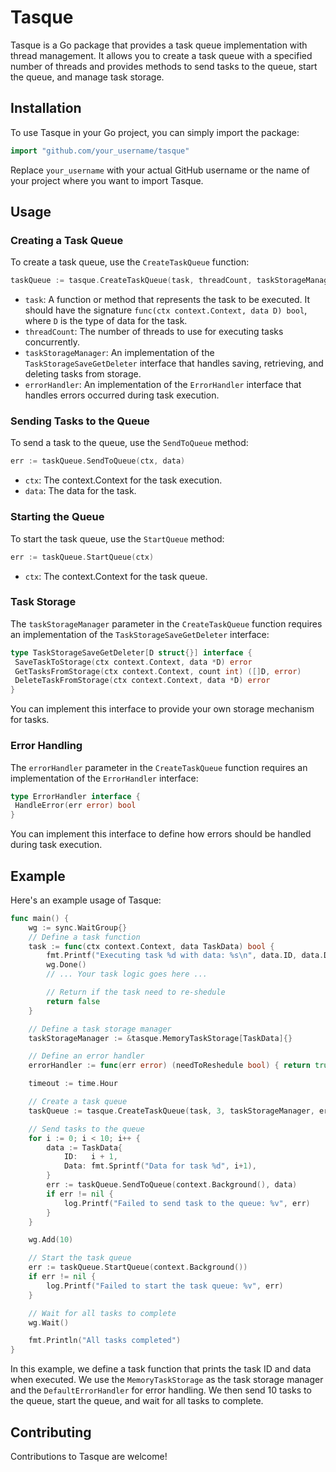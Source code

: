 # Tasque

Tasque is a Go package that provides a task queue implementation with thread management. It allows you to create a task queue with a specified number of threads and provides methods to send tasks to the queue, start the queue, and manage task storage.

## Installation

To use Tasque in your Go project, you can simply import the package:

```go
import "github.com/your_username/tasque"
```

Replace `your_username` with your actual GitHub username or the name of your project where you want to import Tasque.

## Usage

### Creating a Task Queue

To create a task queue, use the `CreateTaskQueue` function:

```go
taskQueue := tasque.CreateTaskQueue(task, threadCount, taskStorageManager, errorHandler)
```

- `task`: A function or method that represents the task to be executed. It should have the signature `func(ctx context.Context, data D) bool`, where `D` is the type of data for the task.
- `threadCount`: The number of threads to use for executing tasks concurrently.
- `taskStorageManager`: An implementation of the `TaskStorageSaveGetDeleter` interface that handles saving, retrieving, and deleting tasks from storage.
- `errorHandler`: An implementation of the `ErrorHandler` interface that handles errors occurred during task execution.

### Sending Tasks to the Queue

To send a task to the queue, use the `SendToQueue` method:

```go
err := taskQueue.SendToQueue(ctx, data)
```

- `ctx`: The context.Context for the task execution.
- `data`: The data for the task.

### Starting the Queue

To start the task queue, use the `StartQueue` method:

```go
err := taskQueue.StartQueue(ctx)
```

- `ctx`: The context.Context for the task queue.

### Task Storage

The `taskStorageManager` parameter in the `CreateTaskQueue` function requires an implementation of the `TaskStorageSaveGetDeleter` interface:

```go
type TaskStorageSaveGetDeleter[D struct{}] interface {
 SaveTaskToStorage(ctx context.Context, data *D) error
 GetTasksFromStorage(ctx context.Context, count int) ([]D, error)
 DeleteTaskFromStorage(ctx context.Context, data *D) error
}
```

You can implement this interface to provide your own storage mechanism for tasks.

### Error Handling

The `errorHandler` parameter in the `CreateTaskQueue` function requires an implementation of the `ErrorHandler` interface:

```go
type ErrorHandler interface {
 HandleError(err error) bool
}
```

You can implement this interface to define how errors should be handled during task execution.

## Example

Here's an example usage of Tasque:

```go
func main() {
	wg := sync.WaitGroup{}
	// Define a task function
	task := func(ctx context.Context, data TaskData) bool {
		fmt.Printf("Executing task %d with data: %s\n", data.ID, data.Data)
		wg.Done()
		// ... Your task logic goes here ...

		// Return if the task need to re-shedule
		return false
	}

	// Define a task storage manager
	taskStorageManager := &tasque.MemoryTaskStorage[TaskData]{}

	// Define an error handler
	errorHandler := func(err error) (needToReshedule bool) { return true // Return if the task need to re-shedule on error }

	timeout := time.Hour

	// Create a task queue
	taskQueue := tasque.CreateTaskQueue(task, 3, taskStorageManager, errorHandler, timeout)

	// Send tasks to the queue
	for i := 0; i < 10; i++ {
		data := TaskData{
			ID:   i + 1,
			Data: fmt.Sprintf("Data for task %d", i+1),
		}
		err := taskQueue.SendToQueue(context.Background(), data)
		if err != nil {
			log.Printf("Failed to send task to the queue: %v", err)
		}
	}

	wg.Add(10)

	// Start the task queue
	err := taskQueue.StartQueue(context.Background())
	if err != nil {
		log.Printf("Failed to start the task queue: %v", err)
	}

	// Wait for all tasks to complete
	wg.Wait()

	fmt.Println("All tasks completed")
}


```

In this example, we define a task function that prints the task ID and data when executed. We use the `MemoryTaskStorage` as the task storage manager and the `DefaultErrorHandler` for error handling. We then send 10 tasks to the queue, start the queue, and wait for all tasks to complete.

## Contributing

Contributions to Tasque are welcome! 
